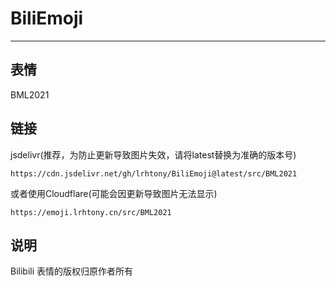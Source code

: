 # BiliEmoji
---
## 表情
BML2021
## 链接
jsdelivr(推荐，为防止更新导致图片失效，请将latest替换为准确的版本号)
```
https://cdn.jsdelivr.net/gh/lrhtony/BiliEmoji@latest/src/BML2021
```
或者使用Cloudflare(可能会因更新导致图片无法显示)
```
https://emoji.lrhtony.cn/src/BML2021
```
## 说明
Bilibili 表情的版权归原作者所有

